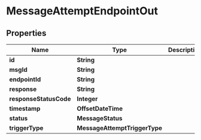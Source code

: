 

# MessageAttemptEndpointOut


## Properties

| Name | Type | Description | Notes |
|------------ | ------------- | ------------- | -------------|
|**id** | **String** |  |  |
|**msgId** | **String** |  |  |
|**endpointId** | **String** |  |  |
|**response** | **String** |  |  |
|**responseStatusCode** | **Integer** |  |  |
|**timestamp** | **OffsetDateTime** |  |  |
|**status** | **MessageStatus** |  |  |
|**triggerType** | **MessageAttemptTriggerType** |  |  |



